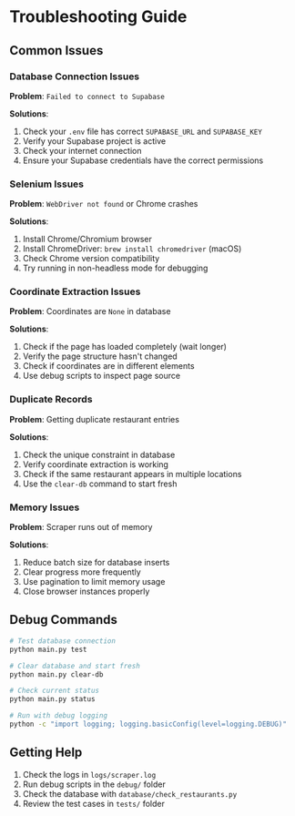 # Troubleshooting Guide

## Common Issues

### Database Connection Issues

**Problem**: `Failed to connect to Supabase`

**Solutions**:
1. Check your `.env` file has correct `SUPABASE_URL` and `SUPABASE_KEY`
2. Verify your Supabase project is active
3. Check your internet connection
4. Ensure your Supabase credentials have the correct permissions

### Selenium Issues

**Problem**: `WebDriver not found` or Chrome crashes

**Solutions**:
1. Install Chrome/Chromium browser
2. Install ChromeDriver: `brew install chromedriver` (macOS)
3. Check Chrome version compatibility
4. Try running in non-headless mode for debugging

### Coordinate Extraction Issues

**Problem**: Coordinates are `None` in database

**Solutions**:
1. Check if the page has loaded completely (wait longer)
2. Verify the page structure hasn't changed
3. Check if coordinates are in different elements
4. Use debug scripts to inspect page source

### Duplicate Records

**Problem**: Getting duplicate restaurant entries

**Solutions**:
1. Check the unique constraint in database
2. Verify coordinate extraction is working
3. Check if the same restaurant appears in multiple locations
4. Use the `clear-db` command to start fresh

### Memory Issues

**Problem**: Scraper runs out of memory

**Solutions**:
1. Reduce batch size for database inserts
2. Clear progress more frequently
3. Use pagination to limit memory usage
4. Close browser instances properly

## Debug Commands

```bash
# Test database connection
python main.py test

# Clear database and start fresh
python main.py clear-db

# Check current status
python main.py status

# Run with debug logging
python -c "import logging; logging.basicConfig(level=logging.DEBUG)"
```

## Getting Help

1. Check the logs in `logs/scraper.log`
2. Run debug scripts in the `debug/` folder
3. Check the database with `database/check_restaurants.py`
4. Review the test cases in `tests/` folder
